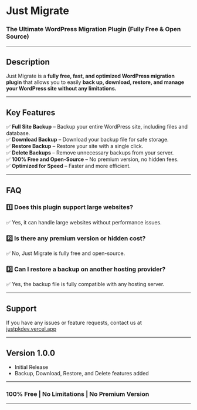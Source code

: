 # Just Migrate  

### The Ultimate WordPress Migration Plugin (Fully Free & Open Source)  

---

## Description  
Just Migrate is a **fully free, fast, and optimized WordPress migration plugin** that allows you to easily **back up, download, restore, and manage your WordPress site without any limitations.**  

---

## Key Features  
✅ **Full Site Backup** – Backup your entire WordPress site, including files and database.  
✅ **Download Backup** – Download your backup file for safe storage.  
✅ **Restore Backup** – Restore your site with a single click.  
✅ **Delete Backups** – Remove unnecessary backups from your server.  
✅ **100% Free and Open-Source** – No premium version, no hidden fees.  
✅ **Optimized for Speed** – Faster and more efficient.  

---

## FAQ  

### 1️⃣ Does this plugin support large websites?  
✅ Yes, it can handle large websites without performance issues.  

### 2️⃣ Is there any premium version or hidden cost?  
✅ No, Just Migrate is fully free and open-source.  

### 3️⃣ Can I restore a backup on another hosting provider?  
✅ Yes, the backup file is fully compatible with any hosting server.  

---

## Support  
If you have any issues or feature requests, contact us at [justpkdev.vercel.app](https://justpkdev.vercel.app/?msg=1)  

---

## Version 1.0.0  
-  Initial Release  
-  Backup, Download, Restore, and Delete features added  

---

### 100% Free | No Limitations | No Premium Version  

---
